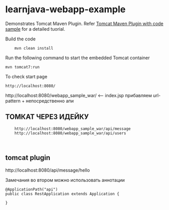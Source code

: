 # learnjava-webapp-example

Demonstrates Tomcat Maven Plugin. Refer [Tomcat Maven Plugin with code sample](https://learnjava.co.in/tomcat-maven-plugin-with-code-sample/) for a detailed tuorial.

Build the code
```
    mvn clean install
```


Run the following command to start the embedded Tomcat container
```
mvn tomcat7:run
```


To check start page 
```
http://localhost:8080/
```

http://localhost:8080/webapp_sample_war/     <-- index.jsp
прибавляем url-pattern + непосредственно апи 

## ТОМКАТ ЧЕРЕЗ ИДЕЙКУ
```
    http://localhost:8080/webapp_sample_war/api/message
    http://localhost:8080/webapp_sample_war/api/users
    
    
```

## tomcat plugin 
http://localhost:8080/api/message/hello



Замечания 
во втором можно использовать аннотации
```
@ApplicationPath("api")
public class RestApplication extends Application {

}
```
